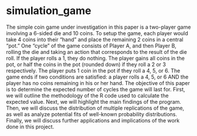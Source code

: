 # simulation_game

The simple coin game under investigation in this paper is a two-player game involving a 6-sided die and 10 coins. To setup the game, each player would take 4 coins into their “hand” and place the remaining 2 coins in a central “pot.” One “cycle” of the game consists of Player A, and then Player B, rolling the die and taking an action that corresponds to the result of the die roll. If the player rolls a 1, they do nothing. The player gains all coins in the pot, or half the coins in the pot (rounded down) if they roll a 2 or 3 respectively. The player puts 1 coin in the pot if they roll a 4, 5, or 6. The game ends if two conditions are satisfied: a player rolls a 4, 5, or 6 AND the player has no coins remaining in his or her hand.
The objective of this paper is to determine the expected number of cycles the game will last for. First, we will outline the methodology of the R code used to calculate the expected value. Next, we will highlight the main findings of the program. Then, we will discuss the distribution of multiple replications of the game, as well as analyze potential fits of well-known probability distributions. Finally, we will discuss further applications and implications of the work done in this project.
